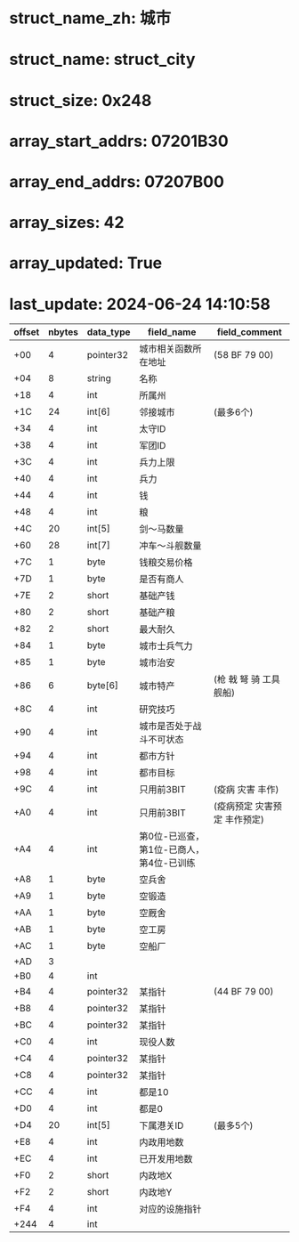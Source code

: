 # struct_name_zh: 城市
# struct_name: struct_city
# struct_size: 0x248
# array_start_addrs: 07201B30
# array_end_addrs: 07207B00
# array_sizes: 42
# array_updated: True
# last_update: 2024-06-24 14:10:58

| offset | nbytes | data_type | field_name                               | field_comment                |
| ------ | ------ | --------- | ---------------------------------------- | ---------------------------- |
| +00    | 4      | pointer32 | 城市相关函数所在地址                     | (58 BF 79 00)                |
| +04    | 8      | string    | 名称                                     |                              |
| +18    | 4      | int       | 所属州                                   |                              |
| +1C    | 24     | int[6]    | 邻接城市                                 | (最多6个)                    |
| +34    | 4      | int       | 太守ID                                   |                              |
| +38    | 4      | int       | 军团ID                                   |                              |
| +3C    | 4      | int       | 兵力上限                                 |                              |
| +40    | 4      | int       | 兵力                                     |                              |
| +44    | 4      | int       | 钱                                       |                              |
| +48    | 4      | int       | 粮                                       |                              |
| +4C    | 20     | int[5]    | 剑～马数量                               |                              |
| +60    | 28     | int[7]    | 冲车～斗舰数量                           |                              |
| +7C    | 1      | byte      | 钱粮交易价格                             |                              |
| +7D    | 1      | byte      | 是否有商人                               |                              |
| +7E    | 2      | short     | 基础产钱                                 |                              |
| +80    | 2      | short     | 基础产粮                                 |                              |
| +82    | 2      | short     | 最大耐久                                 |                              |
| +84    | 1      | byte      | 城市士兵气力                             |                              |
| +85    | 1      | byte      | 城市治安                                 |                              |
| +86    | 6      | byte[6]   | 城市特产                                 | (枪 戟 弩 骑 工具 舰船)      |
| +8C    | 4      | int       | 研究技巧                                 |                              |
| +90    | 4      | int       | 城市是否处于战斗不可状态                 |                              |
| +94    | 4      | int       | 都市方针                                 |                              |
| +98    | 4      | int       | 都市目标                                 |                              |
| +9C    | 4      | int       | 只用前3BIT                               | (疫病 灾害 丰作)             |
| +A0    | 4      | int       | 只用前3BIT                               | (疫病预定 灾害预定 丰作预定) |
| +A4    | 4      | int       | 第0位-已巡查，第1位-已商人，第4位-已训练 |                              |
| +A8    | 1      | byte      | 空兵舍                                   |                              |
| +A9    | 1      | byte      | 空锻造                                   |                              |
| +AA    | 1      | byte      | 空厩舍                                   |                              |
| +AB    | 1      | byte      | 空工房                                   |                              |
| +AC    | 1      | byte      | 空船厂                                   |                              |
| +AD    | 3      |           |                                          |                              |
| +B0    | 4      | int       |                                          |                              |
| +B4    | 4      | pointer32 | 某指针                                   | (44 BF 79 00)                |
| +B8    | 4      | pointer32 | 某指针                                   |                              |
| +BC    | 4      | pointer32 | 某指针                                   |                              |
| +C0    | 4      | int       | 现役人数                                 |                              |
| +C4    | 4      | pointer32 | 某指针                                   |                              |
| +C8    | 4      | pointer32 | 某指针                                   |                              |
| +CC    | 4      | int       | 都是10                                   |                              |
| +D0    | 4      | int       | 都是0                                    |                              |
| +D4    | 20     | int[5]    | 下属港关ID                               | (最多5个)                    |
| +E8    | 4      | int       | 内政用地数                               |                              |
| +EC    | 4      | int       | 已开发用地数                             |                              |
| +F0    | 2      | short     | 内政地X                                  |                              |
| +F2    | 2      | short     | 内政地Y                                  |                              |
| +F4    | 4      | int       | 对应的设施指针                           |                              |
| +244   | 4      | int       |                                          |                              |
